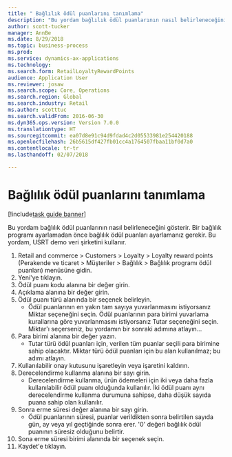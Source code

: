 ```yaml
--- 
title: " Bağlılık ödül puanlarını tanımlama"
description: "Bu yordam bağlılık ödül puanlarının nasıl belirleneceğini gösterir."
author: scott-tucker
manager: AnnBe
ms.date: 8/29/2018
ms.topic: business-process
ms.prod: 
ms.service: dynamics-ax-applications
ms.technology: 
ms.search.form: RetailLoyaltyRewardPoints
audience: Application User
ms.reviewer: josaw
ms.search.scope: Core, Operations
ms.search.region: Global
ms.search.industry: Retail
ms.author: scotttuc
ms.search.validFrom: 2016-06-30
ms.dyn365.ops.version: Version 7.0.0
ms.translationtype: HT
ms.sourcegitcommit: ea07d8e91c94d9fdad4c2d05533981e254420188
ms.openlocfilehash: 26b5615df427fb01cc4a1764507fbaa11bf0d7a0
ms.contentlocale: tr-tr
ms.lasthandoff: 02/07/2018

---
```

# <a name="define-loyalty-reward-points"></a> Bağlılık ödül puanlarını tanımlama

[!include[task guide banner](../includes/task-guide-banner.md)]

Bu yordam bağlılık ödül puanlarının nasıl belirleneceğini gösterir. Bir bağlılık programı ayarlamadan önce bağlılık ödül puanları ayarlamanız gerekir. Bu yordam, USRT demo veri şirketini kullanır.

1. Retail and commerce > Customers > Loyalty > Loyalty reward points (Perakende ve ticaret > Müşteriler > Bağlılık > Bağlılık programı ödül puanları) menüsüne gidin.
2. Yeni'ye tıklayın.
3. Ödül puanı kodu alanına bir değer girin.
4. Açıklama alanına bir değer girin.
5. Ödül puanı türü alanında bir seçenek belirleyin.
    * Ödül puanlarının en yakın tam sayıya yuvarlanmasını istiyorsanız Miktar seçeneğini seçin. Ödül puanlarının para birimi yuvarlama kurallarına göre yuvarlanmasını istiyorsanız Tutar seçeneğini seçin. Miktar'ı seçerseniz, bu yordamın bir sonraki adımına atlayın...  
6. Para birimi alanına bir değer yazın.
    * Tutar türü ödül puanları için, verilen tüm puanlar seçili para birimine sahip olacaktır. Miktar türü ödül puanları için bu alan kullanılmaz; bu adımı atlayın.  
7. Kullanılabilir onay kutusunu işaretleyin veya işaretini kaldırın.
8. Derecelendirme kullanma alanına bir sayı girin.
    * Derecelendirme kullanma, ürün ödemeleri için iki veya daha fazla kullanılabilir ödül puanı olduğunda kullanılır. İki ödül puanı aynı derecelendirme kullanma durumuna sahipse, daha düşük sayıda puana sahip olan kullanılır.  
9. Sonra erme süresi değer alanına bir sayı girin.
    * Ödül puanlarının süresi, puanlar verildikten sonra belirtilen sayıda gün, ay veya yıl geçtiğinde sonra erer. '0' değeri bağlılık ödül puanının süresiz olduğunu belirtir.  
10. Sona erme süresi birimi alanında bir seçenek seçin.
11. Kaydet'e tıklayın.


